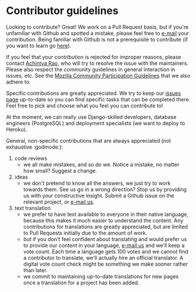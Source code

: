 # Contributor guidelines

Looking to contribute? Great! We work on a Pull Request basis, but if you're unfamiliar with Github and spotted a mistake, please feel free to [e-mail](mailto:info@libscie.org) your contribution. Being familiar with Github is not a prerequisite to contribute (if you want to learn go [here](https://try.github.io/levels/1/challenges/1)). 

If you feel that your contribution is rejected for improper reasons, please contact [Achintya Rao](mailto:achintya@achintyarao.in), who will try to resolve the issue with the maintainers. Please also respect the community guidelines in general interaction in issues, etc. See the [Mozilla Community Participation Guidelines](https://www.mozilla.org/en-US/about/governance/policies/participation/) that we also adhere to.

Specific contributions are greatly appreciated. We try to keep our [issues page](https://github.com/libscie/liberator/issues) up-to-date so you can find specific tasks that can be completed there. Feel free to pick and choose what you feel you can contribute to! 

At the moment, we can really use Django-skilled developers, database engineers (PostgreSQL) and deployment specialists (we want to deploy to Heroku). 

General, non-specific contributions that are always appreciated (not exhaustive :godmode:):

1. code reviews
	* we all make mistakes, and so do we. Notice a mistake, no matter how small? Suggest a change.
2. ideas
	* we don't pretend to know all the answers, we just try to work towards them. See us go in a wrong direction? Stop us by providing us with your constructive insight. Submit a Github issue on the relevant project, or [e-mail us](mailto:info@libscie.org).
3. text translation
	* we prefer to have text available to everyone in their native language, because this makes it much easier to understand the content. Any contributions for translations are greatly appreciated, but are limited to Pull Requests initially due to the amount of work. 
	* but if you don't feel confident about translating and would prefer us to provide our content in your language, [e-mail us](mailto:info@libscie.org) and we'll keep a vote count. Each time a language gets 100 votes and we cannot find a contributor to translate, we'll actually hire an official translator. A digital vote count check might be something we make sooner rather than later.
	* we commit to maintaining up-to-date translations for new pages once a translation for a project has been added. 
